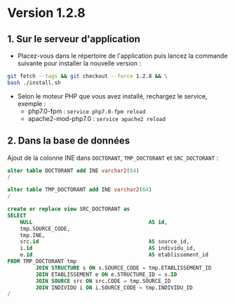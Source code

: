 # Version 1.2.8

## 1. Sur le serveur d'application
  
- Placez-vous dans le répertoire de l'application puis lancez la commande suivante 
pour installer la nouvelle version :

```bash
git fetch --tags && git checkout --force 1.2.8 && \
bash ./install.sh
```

- Selon le moteur PHP que vous avez installé, rechargez le service, exemple :
  - php7.0-fpm         : `service php7.0-fpm reload`
  - apache2-mod-php7.0 : `service apache2 reload`

## 2. Dans la base de données

Ajout de la colonne INE dans `DOCTORANT`, `TMP_DOCTORANT` et `SRC_DOCTORANT` :

```sql
alter table DOCTORANT add INE varchar2(64)
/

alter table TMP_DOCTORANT add INE varchar2(64)
/

create or replace view SRC_DOCTORANT as
SELECT
    NULL                                     AS id,
    tmp.SOURCE_CODE,
    tmp.INE,
    src.id                                   AS source_id,
    i.id                                     AS individu_id,
    e.id                                     AS etablissement_id
FROM TMP_DOCTORANT tmp
         JOIN STRUCTURE s ON s.SOURCE_CODE = tmp.ETABLISSEMENT_ID
         JOIN ETABLISSEMENT e ON e.STRUCTURE_ID = s.ID
         JOIN SOURCE src ON src.CODE = tmp.SOURCE_ID
         JOIN INDIVIDU i ON i.SOURCE_CODE = tmp.INDIVIDU_ID
/
```
